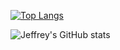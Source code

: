 [![Top Langs](https://github-readme-stats.vercel.app/api/top-langs/?username=Jeffrey9427&theme=algolia)](https://github.com/Jeffrey9427/github-readme-stats)

![Jeffrey's GitHub stats](https://github-readme-stats.vercel.app/api?username=Jeffrey9427&show_icons=true&theme=algolia)
